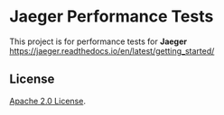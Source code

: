 # Jaeger Performance Tests

This project is for performance tests for **Jaeger** https://jaeger.readthedocs.io/en/latest/getting_started/

## License
  
[Apache 2.0 License](./LICENSE).


